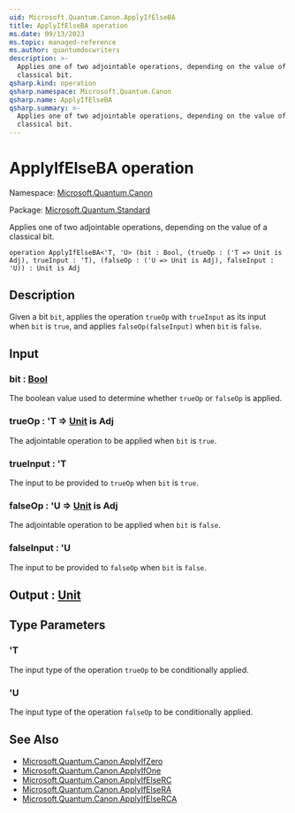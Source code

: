 ```yaml
---
uid: Microsoft.Quantum.Canon.ApplyIfElseBA
title: ApplyIfElseBA operation
ms.date: 09/13/2023
ms.topic: managed-reference
ms.author: quantumdocwriters
description: >-
  Applies one of two adjointable operations, depending on the value of a
  classical bit.
qsharp.kind: operation
qsharp.namespace: Microsoft.Quantum.Canon
qsharp.name: ApplyIfElseBA
qsharp.summary: >-
  Applies one of two adjointable operations, depending on the value of a
  classical bit.
---
```


# ApplyIfElseBA operation

Namespace: [Microsoft.Quantum.Canon](xref:Microsoft.Quantum.Canon)

Package: [Microsoft.Quantum.Standard](https://nuget.org/packages/Microsoft.Quantum.Standard)


Applies one of two adjointable operations, depending on the value of aclassical bit.

```qsharp
operation ApplyIfElseBA<'T, 'U> (bit : Bool, (trueOp : ('T => Unit is Adj), trueInput : 'T), (falseOp : ('U => Unit is Adj), falseInput : 'U)) : Unit is Adj
```


## Description

Given a bit `bit`, applies the operation `trueOp` with `trueInput` asits input when `bit` is `true`, and applies `falseOp(falseInput)`when `bit` is `false`.

## Input

### bit : [Bool](xref:microsoft.quantum.qsharp.valueliterals#bool-literals)

The boolean value used to determine whether `trueOp` or `falseOp` isapplied.


### trueOp : 'T => [Unit](xref:microsoft.quantum.qsharp.valueliterals#unit-literal)  is Adj

The adjointable operation to be applied when `bit` is `true`.


### trueInput : 'T

The input to be provided to `trueOp` when `bit` is `true`.


### falseOp : 'U => [Unit](xref:microsoft.quantum.qsharp.valueliterals#unit-literal)  is Adj

The adjointable operation to be applied when `bit` is `false`.


### falseInput : 'U

The input to be provided to `falseOp` when `bit` is `false`.



## Output : [Unit](xref:microsoft.quantum.qsharp.valueliterals#unit-literal)



## Type Parameters

### 'T

The input type of the operation `trueOp` to be conditionally applied.
### 'U

The input type of the operation `falseOp` to be conditionally applied.

## See Also

- [Microsoft.Quantum.Canon.ApplyIfZero](xref:Microsoft.Quantum.Canon.ApplyIfZero)
- [Microsoft.Quantum.Canon.ApplyIfOne](xref:Microsoft.Quantum.Canon.ApplyIfOne)
- [Microsoft.Quantum.Canon.ApplyIfElseRC](xref:Microsoft.Quantum.Canon.ApplyIfElseRC)
- [Microsoft.Quantum.Canon.ApplyIfElseRA](xref:Microsoft.Quantum.Canon.ApplyIfElseRA)
- [Microsoft.Quantum.Canon.ApplyIfElseRCA](xref:Microsoft.Quantum.Canon.ApplyIfElseRCA)